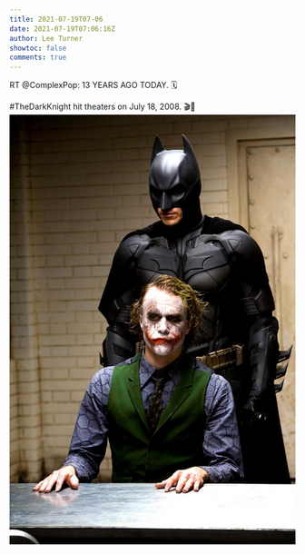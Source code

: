 ```yaml
---
title: 2021-07-19T07-06
date: 2021-07-19T07:06:16Z
author: Lee Turner
showtoc: false
comments: true
---
```


RT @ComplexPop: 13 YEARS AGO TODAY. 🗓

#TheDarkKnight hit theaters on July 18, 2008. 🎬🦇 ![](/img/x//1417017931452534784-E6mpn_hWYAUBiwh.jpg)

